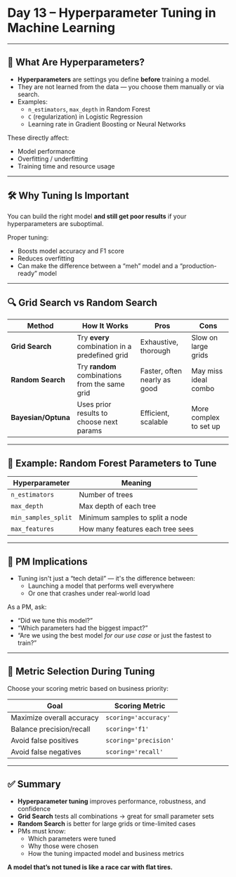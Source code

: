 # Day 13 – Hyperparameter Tuning in Machine Learning

---

## 🎯 What Are Hyperparameters?

- **Hyperparameters** are settings you define **before** training a model.
- They are not learned from the data — you choose them manually or via search.
- Examples:
  - `n_estimators`, `max_depth` in Random Forest
  - `C` (regularization) in Logistic Regression
  - Learning rate in Gradient Boosting or Neural Networks

These directly affect:
- Model performance
- Overfitting / underfitting
- Training time and resource usage

---

## 🛠 Why Tuning Is Important

You can build the right model **and still get poor results** if your hyperparameters are suboptimal.

Proper tuning:
- Boosts model accuracy and F1 score
- Reduces overfitting
- Can make the difference between a “meh” model and a “production-ready” model

---

## 🔍 Grid Search vs Random Search

| Method | How It Works | Pros | Cons |
|--------|---------------|------|------|
| **Grid Search** | Try **every** combination in a predefined grid | Exhaustive, thorough | Slow on large grids |
| **Random Search** | Try **random** combinations from the same grid | Faster, often nearly as good | May miss ideal combo |
| **Bayesian/Optuna** | Uses prior results to choose next params | Efficient, scalable | More complex to set up |

---

## 🧪 Example: Random Forest Parameters to Tune

| Hyperparameter       | Meaning |
|----------------------|---------|
| `n_estimators`       | Number of trees |
| `max_depth`          | Max depth of each tree |
| `min_samples_split`  | Minimum samples to split a node |
| `max_features`       | How many features each tree sees |

---

## 🧠 PM Implications

- Tuning isn't just a “tech detail” — it's the difference between:
  - Launching a model that performs well everywhere
  - Or one that crashes under real-world load

As a PM, ask:
- “Did we tune this model?”
- “Which parameters had the biggest impact?”
- “Are we using the best model *for our use case* or just the fastest to train?”

---

## 🧮 Metric Selection During Tuning

Choose your scoring metric based on business priority:

| Goal | Scoring Metric |
|------|----------------|
| Maximize overall accuracy | `scoring='accuracy'` |
| Balance precision/recall | `scoring='f1'` |
| Avoid false positives | `scoring='precision'` |
| Avoid false negatives | `scoring='recall'` |

---

## ✅ Summary

- **Hyperparameter tuning** improves performance, robustness, and confidence
- **Grid Search** tests all combinations → great for small parameter sets
- **Random Search** is better for large grids or time-limited cases
- PMs must know:
  - Which parameters were tuned
  - Why those were chosen
  - How the tuning impacted model and business metrics

**A model that’s not tuned is like a race car with flat tires.**

